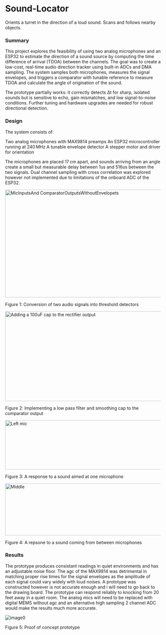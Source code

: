 # Sound-Locator
Orients a turret in the direction of a loud sound. Scans and follows nearby objects.

### Summary

This project explores the feasibility of using two analog microphones and an ESP32 to estimate the direction of a sound source by computing the time difference of arrival (TDOA) between the channels. The goal was to create a low-cost, real-time audio direction tracker using built-in ADCs and DMA sampling. The system samples both microphones, measures the signal envelopes, and triggers a comparator with tunable reference to measure TDOA and calculate the angle of origination of the sound.


The prototype partially works: it correctly detects Δt for sharp, isolated sounds but is sensitive to echo, gain mismatches, and low signal-to-noise conditions. Further tuning and hardware upgrades are needed for robust directional detection.

### Design

The system consists of:

Two analog microphones with MAX9814 preamps
An ESP32 microcontroller running at 240 MHz
A tunable envelope detector 
A stepper motor and driver for orientation

The microphones are placed 17 cm apart, and sounds arriving from an angle create a small but measurable delay between 1us and 516us between the two signals. Dual channel sampling with cross correlation was explored however not implemented due to limitations of the onboard ADC of the ESP32.


<img width="1486" height="348" alt="MicInputsAnd ComparatorOutputsWithoutEnvelopets" src="https://github.com/user-attachments/assets/2e50f9fc-7c3f-47f1-9a0f-f977b92d57f6" />

Figure 1: Conversion of two audio signals into threshold detectors

<img width="633" height="290" alt="Adding a 100uF cap to the rectifier output" src="https://github.com/user-attachments/assets/b2e89601-d467-4259-a52e-c23ebbd66cb1" />


Figure 2: Implementing a low pass filter and smoothing cap to the comparator output

<img width="736" height="159" alt="Left mic" src="https://github.com/user-attachments/assets/884b6bc7-bf6c-4e45-9922-bbdcde628ed0" />

Figure 3: A response to a sound aimed at one microphone

<img width="632" height="168" alt="Middle" src="https://github.com/user-attachments/assets/4110fd54-f572-4f6a-9ff8-b5043678de8c" />

Figure 4: A repsone to a sound coming from between microphones

### Results

The prototype produces consistant readings in quiet environments and has an adjustable noise floor. The agc of the MAX9814 was detrimental in matching proper rise times for the signal envelopes as the amplitude of each signal could vary widely with loud noises. A prototype was constructed however is not accurate enough and i will need to go back to the drawing board. The prototype can respond reliably to knocking from 20 feet away in a quiet room. The analog mics will need to be replaced with digital MEMS without agc and an alternative high sampling 2 channel ADC would make the results much more accurate.


![image0](https://github.com/user-attachments/assets/db208b19-997b-40a0-8862-4c0d5f2a7929)

Figure 5: Proof of concept prototype
